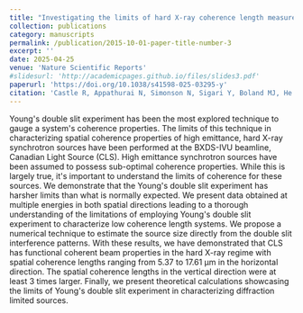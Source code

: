 ```yaml
---
title: "Investigating the limits of hard X-ray coherence length measurement employing Young's double slit experiment"
collection: publications
category: manuscripts
permalink: /publication/2015-10-01-paper-title-number-3
excerpt: ''
date: 2025-04-25
venue: 'Nature Scientific Reports'
#slidesurl: 'http://academicpages.github.io/files/slides3.pdf'
paperurl: 'https://doi.org/10.1038/s41598-025-03295-y'
citation: 'Castle R, Appathurai N, Simonson N, Sigari Y, Boland MJ, He F, Karunakaran C, Wang J, Moreno BD, Kuppili VSC. Investigating the limits of hard X-ray coherence length measurement employing Young's double slit experiment. Sci Rep. 2025 May 25;15(1):18159. doi: 10.1038/s41598-025-03295-y. PMID: 40415039; PMCID: PMC12104319.'
---
```



Young's double slit experiment has been the most explored technique to gauge a system's coherence properties. The limits of this technique in characterizing spatial coherence properties of high emittance, hard X-ray synchrotron sources have been performed at the BXDS-IVU beamline, Canadian Light Source (CLS). High emittance synchrotron sources have been assumed to possess sub-optimal coherence properties. While this is largely true, it's important to understand the limits of coherence for these sources. We demonstrate that the Young's double slit experiment has harsher limits than what is normally expected. We present data obtained at multiple energies in both spatial directions leading to a thorough understanding of the limitations of employing Young's double slit experiment to characterize low coherence length systems. We propose a numerical technique to estimate the source size directly from the double slit interference patterns. With these results, we have demonstrated that CLS has functional coherent beam properties in the hard X-ray regime with spatial coherence lengths ranging from 5.37 to 17.61 µm in the horizontal direction. The spatial coherence lengths in the vertical direction were at least 3 times larger. Finally, we present theoretical calculations showcasing the limits of Young's double slit experiment in characterizing diffraction limited sources.

